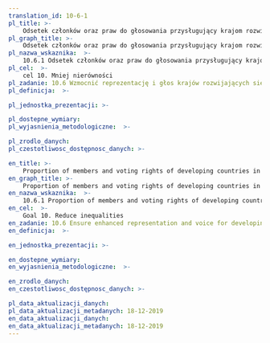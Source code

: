 ```yaml
---
translation_id: 10-6-1
pl_title: >-
    Odsetek członków oraz praw do głosowania przysługujący krajom rozwijającym się w organizacjach międzynarodowych
pl_graph_title: >-
    Odsetek członków oraz praw do głosowania przysługujący krajom rozwijającym się w organizacjach międzynarodowych
pl_nazwa_wskaznika:  >-
    10.6.1 Odsetek członków oraz praw do głosowania przysługujący krajom rozwijającym się w organizacjach międzynarodowych
pl_cel:  >-
    cel 10. Mniej nierówności
pl_zadanie: 10.6 Wzmocnić reprezentację i głos krajów rozwijających się w procesie decyzyjnym w międzynarodowych instytucjach gospodarczych i finansowych, by budować bardziej skuteczne, wiarygodne, odpowiedzialne i praworządne instytucje
pl_definicja:  >-

pl_jednostka_prezentacji: >-

pl_dostepne_wymiary:
pl_wyjasnienia_metodologiczne:  >-

pl_zrodlo_danych:
pl_czestotliwosc_dostępnosc_danych: >-

en_title: >-
    Proportion of members and voting rights of developing countries in international organizations
en_graph_title: >-
    Proportion of members and voting rights of developing countries in international organizations
en_nazwa_wskaznika:  >-
    10.6.1 Proportion of members and voting rights of developing countries in international organizations
en_cel:  >-
    Goal 10. Reduce inequalities
en_zadanie: 10.6 Ensure enhanced representation and voice for developing countries in decision-making in global international economic and financial institutions in order to deliver more effective, credible, accountable and legitimate institutions
en_definicja:  >-

en_jednostka_prezentacji: >-

en_dostepne_wymiary:
en_wyjasnienia_metodologiczne:  >-

en_zrodlo_danych:
en_czestotliwosc_dostępnosc_danych: >-

pl_data_aktualizacji_danych:  
pl_data_aktualizacji_metadanych: 18-12-2019
en_data_aktualizacji_danych:  
en_data_aktualizacji_metadanych: 18-12-2019
---
```

